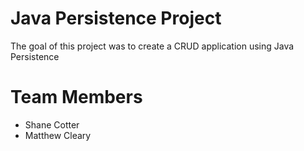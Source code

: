 # Java Persistence Project

The goal of this project was to create a CRUD application using Java Persistence
  

# Team Members
- Shane Cotter 
- Matthew Cleary
